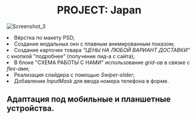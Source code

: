 <h1 align="center">PROJECT: Japan</h1>


![Screenshot_3](https://github.com/ITmTm/project_japan-glopt/assets/98873757/d6afd726-cd4a-4454-a092-a4b82a4ecb8b)


<li>Вёрстка по макету PSD;</li>
<li>Cоздание модальных окн с плавным анимированным показом;</li>
<li>Cоздание карточек товара <i>"ЦЕНЫ НА ЛЮБОЙ ВАРИАНТ ДОСТАВКИ"</i> с кнопкой "подробнее" (получение лид-а с сайта);</li>
<li>В блоке "СХЕМА РАБОТЫ С НАМИ" использование <i>grid-ов</i> в связке с <i>flex-ами</i>;</li>
<li>Реализация слайдера с помощью <i>Swiper-slider</i>;</li>
<li>Добавление <i>InputMask</i> для ввода номера телефона в форме.</li>


<h2>Адаптация под мобильные и планшетные устройства.</h2>




